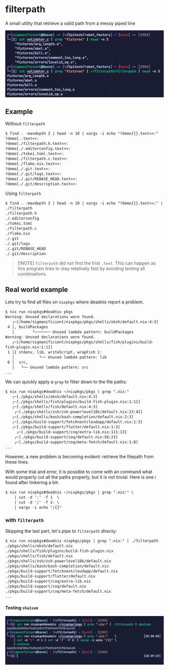 # filterpath

A small utility that retrieve a valid path from a messy piped line  

![demo of `filterpath`](./demo.png)

## Example

Without `filterpath`

```
$ find . -maxdepth 2 | head -n 10 | xargs -i echo "?demo[{}.text<<:" 
?demo[..text<<:
?demo[./filterpath.h.text<<:
?demo[./.editorconfig.text<<:
?demo[./tokei.toml.text<<:
?demo[./filterpath.c.text<<:
?demo[./flake.nix.text<<:
?demo[./.git.text<<:
?demo[./.git/logs.text<<:
?demo[./.git/REBASE_HEAD.text<<:
?demo[./.git/description.text<<:
```

Using `filterpath`

```
$ find . -maxdepth 2 | head -n 10 | xargs -i echo "?demo[{}.text<<:" | ./filterpath
./filterpath.h
./.editorconfig
./tokei.toml
./filterpath.c
./flake.nix
./.git
./.git/logs
./.git/REBASE_HEAD
./.git/description
```

> [!NOTE] `filterpath` did not find the frist `.text`.
> This can happen as this program tries to stay relatively fast by avoiding
> testing all combinations.

## Real world example

Lets try to find all files on `nixpkgs` where deadnix report a problem.

```
$ nix run nixpkgs#deadnix pkgs
Warning: Unused declarations were found.
   ╭─[/home/sigmanificient/nixpkgs/pkgs/shells/oksh/default.nix:4:3]
 4 │, buildPackages
   │        ╰─────── Unused lambda pattern: buildPackages
Warning: Unused declarations were found.
   ╭─[/home/sigmanificient/nixpkgs/pkgs/shells/fish/plugins/build-fish-plugin.nix:1:11]
 1 │{ stdenv, lib, writeScript, wrapFish }:
   │           ╰── Unused lambda pattern: lib
 6 │  src,
   │   ╰── Unused lambda pattern: src
...
```

We can quickly apply a `grep` to filter down to the file paths:

```
$ nix run nixpkgs#deadnix ~/nixpkgs/pkgs | grep ".nix:"
   ╭─[./pkgs/shells/oksh/default.nix:4:3]
   ╭─[./pkgs/shells/fish/plugins/build-fish-plugin.nix:1:11]
   ╭─[./pkgs/shells/fish/default.nix:4:3]
    ╭─[./pkgs/shells/zsh/zsh-powerlevel10k/default.nix:13:41]
   ╭─[./pkgs/shells/bash/bash-completion/default.nix:2:3]
   ╭─[./pkgs/build-support/fetchnextcloudapp/default.nix:1:3]
   ╭─[./pkgs/build-support/flutter/default.nix:1:3]
     ╭─[./pkgs/build-support/coq/extra-lib.nix:111:13]
    ╭─[./pkgs/build-support/coq/default.nix:56:23]
    ╭─[./pkgs/build-support/coq/meta-fetch/default.nix:1:8]
...
```

However, a new problem is becoming evident: retrieve the filepath from these
lines.

With some trial and error, it is possible to come with an command what would
properly cut all the paths properly, but it is not trivial.
Here is one i found after tinkering a bit:

```
$ nix run nixpkgs#deadnix ~/nixpkgs/pkgs | grep ".nix:" \
    | cut -d ':' -f 1  \
    | cut -d '/' -f 2- \
    | xargs -i echo "/{}"
```

### with `filterpath`

Skipping the last part, let's pipe to `filterpath` directy:

```
$ nix run nixpkgs#deadnix nixpkgs/pkgs | grep ".nix:" | ./filterpath
./pkgs/shells/oksh/default.nix
./pkgs/shells/fish/plugins/build-fish-plugin.nix
./pkgs/shells/fish/default.nix
./pkgs/shells/zsh/zsh-powerlevel10k/default.nix
./pkgs/shells/bash/bash-completion/default.nix
./pkgs/build-support/fetchnextcloudapp/default.nix
./pkgs/build-support/flutter/default.nix
./pkgs/build-support/coq/extra-lib.nix
./pkgs/build-support/coq/default.nix
./pkgs/build-support/coq/meta-fetch/default.nix
...
```

#### Testing `sha1sum`

![hash are matching](./hash_match.png)
